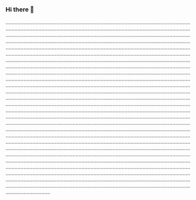 ### Hi there 👋

..................................................................................................................................................................................................................................................................................................................................................................................................................................................................................................................................................................................................................................................................................................................................................................................................................................................................................................................................................................................................................................................................................................................................................................................................................................................................................................................................................................................................................................................................................................................................................................................................................................................................................................................................................................................................................................................................................................................................................................................................................................................................................................................................................................................................................................................................................................................................................................................................................................................................................................................................................................................................................................................................................................................................................................................................................................................................................................................................................................................................................................................................................................................................................................................................................................................................................................................................................................................................................................................................................................................